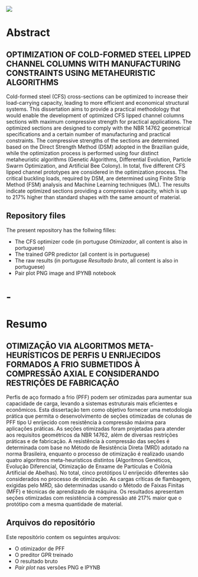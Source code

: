 ![](https://upload.wikimedia.org/wikipedia/pt/1/1e/Logo_COPPE_-_UFRJ.jpg)

# Abstract
## OPTIMIZATION OF COLD-FORMED STEEL LIPPED CHANNEL COLUMNS WITH MANUFACTURING CONSTRAINTS USING METAHEURISTIC ALGORITHMS

Cold-formed steel (CFS) cross-sections can be optimized to increase their load-carrying capacity, leading to more efficient and economical structural systems. This dissertation aims to provide a practical methodology that would enable the development of optimized CFS lipped channel columns sections with maximum compressive strength for practical applications. The optimized sections are designed to comply with the NBR 14762 geometrical specifications and a certain number of manufacturing and practical constraints. The compressive strengths of the sections are determined based on the Direct Strength Method (DSM) adopted in the Brazilian guide, while the optimization process is performed using four distinct metaheuristic algorithms (Genetic Algorithms, Differential Evolution, Particle Swarm Optimization, and Artificial Bee Colony). In total, five different CFS lipped channel prototypes are considered in the optimization process. The critical buckling loads, required by DSM, are determined using Finite Strip Method (FSM) analysis and Machine Learning techniques (ML). The results indicate optimized sections providing a compressive capacity, which is up to 217% higher than standard shapes with the same amount of material.

## Repository files
The present repository has the follwing filles:
* The CFS optimizer code (in portuguse *Otimizador*, all content is also in portuguese)
* The trained GPR predictor (all content is in portuguese)
* The raw results (in portuguse *Resultado bruto*, all content is also in portuguese)
* Pair plot PNG image and IPYNB notebook

# -

# Resumo
## OTIMIZAÇÃO VIA ALGORITMOS META-HEURÍSTICOS DE PERFIS U ENRIJECIDOS FORMADOS A FRIO SUBMETIDOS À COMPRESSÃO AXIAL E CONSIDERANDO RESTRIÇÕES DE FABRICAÇÃO 

Perfis de aço formado a frio (PFF) podem ser otimizadas para aumentar sua capacidade de carga, levando a sistemas estruturais mais eficientes e econômicos. Esta dissertação tem como objetivo fornecer uma metodologia prática que permita o desenvolvimento de seções otimizadas de colunas de PFF tipo U enrijecido com resistência à compressão máxima para aplicações práticas. As seções otimizadas foram projetadas para atender aos requisitos geométricos da NBR 14762, além de diversas restrições práticas e de fabricação. A resistência à compressão das seções é determinada com base no Método de Resistência Direta (MRD) adotado na norma Brasileira, enquanto o processo de otimização é realizado usando quatro algoritmos meta-heurísticos distintos (Algoritmos Genéticos, Evolução Diferencial, Otimização de Enxame de Partículas e Colônia Artificial de Abelhas). No total, cinco protótipos U enrijecido diferentes são considerados no processo de otimização. As cargas críticas de flambagem, exigidas pelo MRD, são determinadas usando o Método de Faixas Finitas (MFF) e técnicas de aprendizado de máquina. Os resultados apresentam seções otimizadas com resistência à compressão até 217% maior que o protótipo com a mesma quantidade de material.

## Arquivos do repositório
Este repositório contem os seguintes arquivos:
* O otimizador de PFF
* O preditor GPR treinado
* O resultado bruto 
* *Pair plot* nas versões PNG e IPYNB
